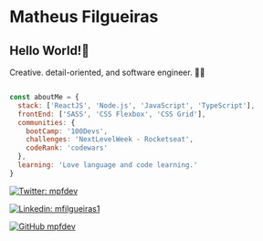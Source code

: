 # Matheus Filgueiras

## Hello World!🎉
Creative. detail-oriented, and software engineer. 👨‍💻

```javascript

const aboutMe = {
  stack: ['ReactJS', 'Node.js', 'JavaScript', 'TypeScript'],
  frontEnd: ['SASS', 'CSS Flexbox', 'CSS Grid'],
  communities: {
    bootCamp: '100Devs',
    challenges: 'NextLevelWeek - Rocketseat',
    codeRank: 'codewars'
  },
  learning: 'Love language and code learning.'
}

```
[![Twitter: mpfdev](https://img.shields.io/twitter/follow/mpfdev?style=social)](https://twitter.com/mpfdev)

[![Linkedin: mfilgueiras1](https://img.shields.io/badge/-mfilgueiras1-blue?style=flat-square&logo=Linkedin&logoColor=white&link=https://www.linkedin.com/in/mfilgueiras1/)](https://www.linkedin.com/in/mfilgueiras1/)

[![GitHub mpfdev](https://img.shields.io/github/followers/mpfdev?label=follow&style=social)](https://github.com/mpfdev)
